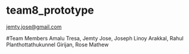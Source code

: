 # team8_prototype

jemty.jose@gmail.com

#Team Members Amalu Tresa, Jemty Jose, Joseph Linoy Arakkal, Rahul Planthottathukunnel Girijan, Rose Mathew
